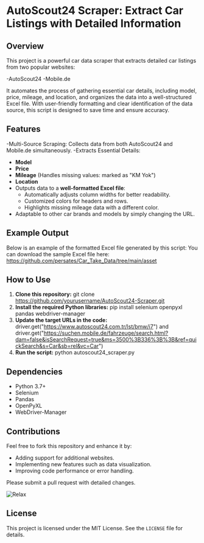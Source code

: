 # AutoScout24 Scraper: Extract Car Listings with Detailed Information
## Overview
This project is a powerful car data scraper that extracts detailed car listings from two popular websites:

-AutoScout24
-Mobile.de

It automates the process of gathering essential car details, including model, price, mileage, and location, and organizes the data into a well-structured Excel file. With user-friendly formatting and clear identification of the data source, this script is designed to save time and ensure accuracy.

## Features
-Multi-Source Scraping: Collects data from both AutoScout24 and Mobile.de simultaneously.
-Extracts Essential Details:
  - **Model**
  - **Price**
  - **Mileage** (Handles missing values: marked as "KM Yok")
  - **Location**
- Outputs data to a **well-formatted Excel file**:
  - Automatically adjusts column widths for better readability.
  - Customized colors for headers and rows.
  - Highlights missing mileage data with a different color.
- Adaptable to other car brands and models by simply changing the URL.
## Example Output
Below is an example of the formatted Excel file generated by this script:
You can download the sample Excel file here: https://github.com/persates/Car_Take_Data/tree/main/asset


## How to Use
1. **Clone this repository:** git clone https://github.com/yourusername/AutoScout24-Scraper.git  
2. **Install the required Python libraries:** pip install selenium openpyxl pandas webdriver-manager
3. **Update the target URLs in the code:** driver.get("https://www.autoscout24.com.tr/lst/bmw/i7") and driver.get("https://suchen.mobile.de/fahrzeuge/search.html?dam=false&isSearchRequest=true&ms=3500%3B336%3B%3B&ref=quickSearch&s=Car&sb=rel&vc=Car")
4. **Run the script:** python autoscout24_scraper.py


## Dependencies
- Python 3.7+
- Selenium
- Pandas
- OpenPyXL
- WebDriver-Manager
## Contributions
Feel free to fork this repository and enhance it by:
- Adding support for additional websites.
- Implementing new features such as data visualization.
- Improving code performance or error handling.

Please submit a pull request with detailed changes.

![Relax](https://github.com/user-attachments/assets/a1f40f64-6733-4879-a561-6f7ec930da63)

## License
This project is licensed under the MIT License. See the `LICENSE` file for details.




